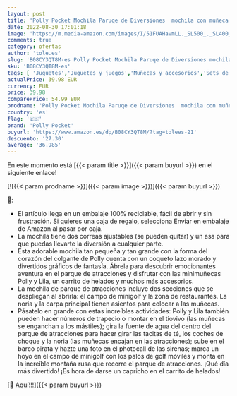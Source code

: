 ```yaml
---
layout: post
title: 'Polly Pocket Mochila Paruqe de Diversiones  mochila con muñeca y accesoris  Mattel GYK91   Embalaje sostenible'
date: 2022-08-30 17:01:18
image: 'https://m.media-amazon.com/images/I/51FUAHavmLL._SL500_._SL400_.jpg'
comments: true
category: ofertas
author: 'tole.es'
slug: 'B08CY3QT8M-es Polly Pocket Mochila Paruqe de Diversiones mochila con...'
sku: 'B08CY3QT8M-es'
tags: [ 'Juguetes','Juguetes y juegos','Muñecas y accesorios','Sets de accesorios','mochila','polly pocket','🇪🇸', ]
actualPrice: 39.98 EUR
currency: EUR
price: 39.98
comparePrice: 54.99 EUR
prodname: 'Polly Pocket Mochila Paruqe de Diversiones  mochila con muñeca y accesoris  Mattel GYK91   Embalaje sostenible'
country: 'es'
flag: '🇪🇸'
brand: 'Polly Pocket'
buyurl: 'https://www.amazon.es/dp/B08CY3QT8M/?tag=tolees-21'
descuento: '27.30'
average: '36.985'
---
```


En este momento está [{{< param title >}}]({{< param buyurl >}}) en el siguiente enlace!

[![{{< param prodname >}}]({{< param image >}})]({{< param buyurl >}})

🔎:

- El artículo llega en un embalaje 100% reciclable, fácil de abrir y sin frustración. Si quieres una caja de regalo, selecciona Enviar en embalaje de Amazon al pasar por caja.
- La mochila tiene dos correas ajustables (se pueden quitar) y un asa para que puedas llevarte la diversión a cualquier parte.
- Esta adorable mochila tan pequeña y tan grande con la forma del corazón del colgante de Polly cuenta con un coqueto lazo morado y divertidos gráficos de fantasía. Ábrela para descubrir emocionantes aventura en el parque de atracciones y disfrutar con las minimuñecas Polly y Lila, un carrito de helados y muchos más accesorios.
- La mochila de parque de atracciones incluye dos secciones que se despliegan al abrirla: el campo de minigolf y la zona de restaurantes. La noria y la carpa principal tienen asientos para colocar a las muñecas.
- Pásatelo en grande con estas increíbles actividades: Polly y Lila también pueden hacer números de trapecio o montar en el tiovivo (las muñecas se enganchan a los mástiles); gira la fuente de agua del centro del parque de atracciones para hacer girar las tacitas de té, los coches de choque y la noria (las muñecas encajan en las atracciones); sube en el barco pirata y hazte una foto en el photocall de las sirenas; marca un hoyo en el campo de minigolf con los palos de golf móviles y monta en la increíble montaña rusa que recorre el parque de atracciones. ¡Qué día más divertido! ¡Es hora de darse un capricho en el carrito de helados!

[🛒 Aquí!!!]({{< param buyurl >}})

